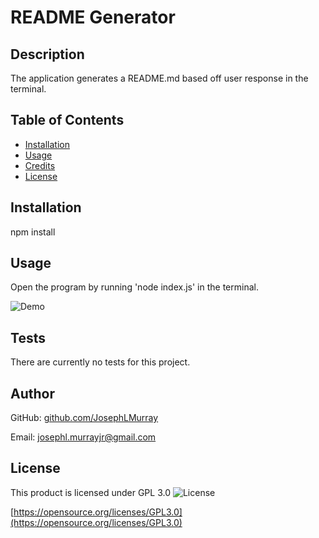 # README Generator

  ## Description
  
  The application generates a README.md based off user response in the terminal. 
  
  ## Table of Contents
      
  - [Installation](#installation)
  - [Usage](#usage)
  - [Credits](#credits)
  - [License](#license)
  
  ## Installation
  
  npm install
  
  ## Usage
  
  Open the program by running 'node index.js' in the terminal.
  
  ![Demo](assets/images/demo.gif)
 
  ## Tests

  There are currently no tests for this project.   

  ## Author

  GitHub: [github.com/JosephLMurray](github.com/JosephLMurray)

  Email: [josephl.murrayjr@gmail.com](josephl.murrayjr@gmail.com)
   
  ## License
  
  This product is licensed under GPL 3.0
  ![License](https://img.shields.io/badge/License-GPL3.0-blue.svg)
  
 [https://opensource.org/licenses/GPL3.0](https://opensource.org/licenses/GPL3.0) 
  
